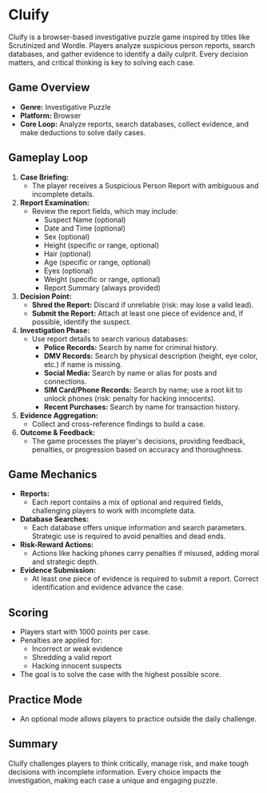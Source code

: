 # Cluify

Cluify is a browser-based investigative puzzle game inspired by titles like Scrutinized and Wordle. Players analyze suspicious person reports, search databases, and gather evidence to identify a daily culprit. Every decision matters, and critical thinking is key to solving each case.

## Game Overview
- **Genre:** Investigative Puzzle
- **Platform:** Browser
- **Core Loop:** Analyze reports, search databases, collect evidence, and make deductions to solve daily cases.

## Gameplay Loop
1. **Case Briefing:**
   - The player receives a Suspicious Person Report with ambiguous and incomplete details.
2. **Report Examination:**
   - Review the report fields, which may include:
     - Suspect Name (optional)
     - Date and Time (optional)
     - Sex (optional)
     - Height (specific or range, optional)
     - Hair (optional)
     - Age (specific or range, optional)
     - Eyes (optional)
     - Weight (specific or range, optional)
     - Report Summary (always provided)
3. **Decision Point:**
   - **Shred the Report:** Discard if unreliable (risk: may lose a valid lead).
   - **Submit the Report:** Attach at least one piece of evidence and, if possible, identify the suspect.
4. **Investigation Phase:**
   - Use report details to search various databases:
     - **Police Records:** Search by name for criminal history.
     - **DMV Records:** Search by physical description (height, eye color, etc.) if name is missing.
     - **Social Media:** Search by name or alias for posts and connections.
     - **SIM Card/Phone Records:** Search by name; use a root kit to unlock phones (risk: penalty for hacking innocents).
     - **Recent Purchases:** Search by name for transaction history.
5. **Evidence Aggregation:**
   - Collect and cross-reference findings to build a case.
6. **Outcome & Feedback:**
   - The game processes the player's decisions, providing feedback, penalties, or progression based on accuracy and thoroughness.

## Game Mechanics
- **Reports:**
  - Each report contains a mix of optional and required fields, challenging players to work with incomplete data.
- **Database Searches:**
  - Each database offers unique information and search parameters. Strategic use is required to avoid penalties and dead ends.
- **Risk-Reward Actions:**
  - Actions like hacking phones carry penalties if misused, adding moral and strategic depth.
- **Evidence Submission:**
  - At least one piece of evidence is required to submit a report. Correct identification and evidence advance the case.

## Scoring
- Players start with 1000 points per case.
- Penalties are applied for:
  - Incorrect or weak evidence
  - Shredding a valid report
  - Hacking innocent suspects
- The goal is to solve the case with the highest possible score.

## Practice Mode
- An optional mode allows players to practice outside the daily challenge.

## Summary
Cluify challenges players to think critically, manage risk, and make tough decisions with incomplete information. Every choice impacts the investigation, making each case a unique and engaging puzzle.

